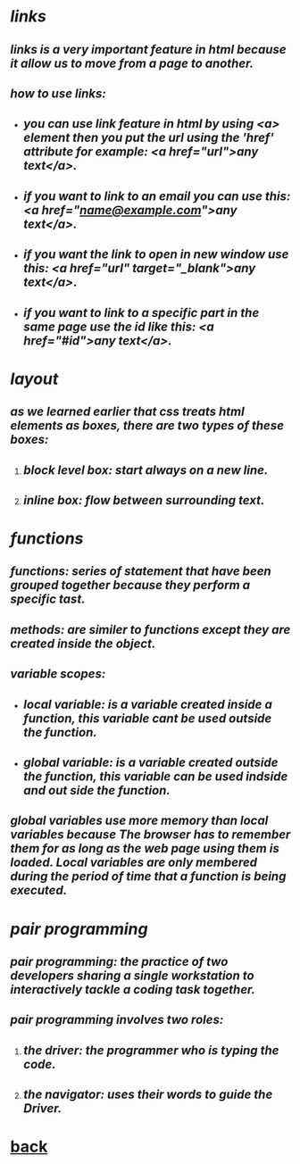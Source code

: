 # *links*
## *links is a very important feature in html because it allow us to move from a page to another.*
## *how to use links:*
+ ## *you can use link feature in html by using \<a> element then you put the url using the 'href' attribute for example: \<a href="url">any text\</a>.*
+ ## *if you want to link to an email you can use this: \<a href="name@example.com">any text\</a>.*
+ ## *if you want the link to open in new window use this: \<a href="url" target="_blank">any text\</a>*.
+ ## *if you want to link to a specific part in the same page use the id like this: \<a href="#id">any text\</a>.*

# *layout*
## *as we learned earlier that css treats html elements as boxes, there are two types of these boxes:*
1. ## *block level box: start always on a new line.*
2. ## *inline box: flow between surrounding text.*

# *functions*
## *functions: series of statement that have been grouped together because they perform a specific tast.*
## *methods: are similer to functions except they are created inside the object.*
 ## *variable scopes:*
 + ## *local variable: is a variable created inside a function, this variable cant be used outside the function.*
 + ## *global variable: is a variable created outside the function, this variable can be used indside and out side the function.*
 ## *global variables use more memory than local variables because The browser has to remember them for as long as the web page using them is loaded. Local variables are only membered during the period of time that a function is being executed.*

 # *pair programming*
## *pair programming: the practice of two developers sharing a single workstation to interactively tackle a coding task together.*
## *pair programming involves two roles:*
1. ## *the driver: the programmer who is typing the code.*
2. ## *the navigator: uses their words to guide the Driver.*













# [back](../README.md)